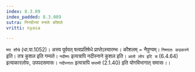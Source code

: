 ```yaml
---
index: 8.3.89
index_padded: 8.3.089
sutra: निनदीभ्यां स्नातेः कौशले
vritti: nyasa

---
```

`ष्णा शौचे` (धा.पा.1052)। अस्य पूर्ववत् षत्वप्रतिषेधे प्राप्तेऽस्यारम्भः। कौशलम् = नैपुण्यम्। `निष्णातः कढकरणे` इति। तत्र कुशल इति गम्यते। `नदीष्णः` इत्यत्रापि नदीस्नाने कुशल इति। `आतो लोप इटि च` (6.4.64) इत्याकारलोपः, उपपदसमासः। `नदीस्नातः` इत्यत्रापि `सप्तमी` (2.1.40) इति योगविभागात् समासः।।